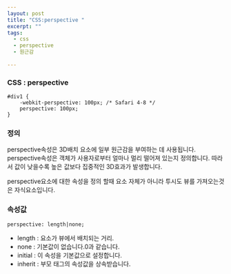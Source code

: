 ```yaml
---
layout: post
title: "CSS:perspective "
excerpt: ""
tags: 
  - css
  - perspective
  - 원근감
  
---
```



### CSS : perspective
```
#div1 {
    -webkit-perspective: 100px; /* Safari 4-8 */
    perspective: 100px;
}
```
### 정의
perspective속성은 3D배치 요소에 일부 원근감을 부여하는 데 사용됩니다.
perspective속성은 객체가 사용자로부터 얼마나 멀리 떨어져 있는지 정의합니다.
따라서 값이 낮을수록 높은 값보다 집중적인 3D효과가 발생합니다.

perspective요소에 대한 속성을 정의 할때 요소 자체가 아니라 투시도 뷰를 가져오는것은 자식요소입니다.

### 속성값
`perspective: length|none;`
- length : 요소가 뷰에서 배치되는 거리. 
- none : 기본값이 없습니다.0과 같습니다.
- initial : 이 속성을 기본값으로 설정합니다.
- inherit : 부모 태그의 속성값을 상속받습니다.
